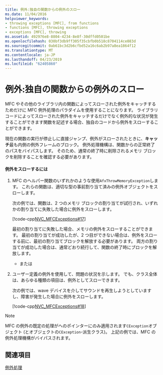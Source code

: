 ```yaml
---
title: 例外:独自の関数からの例外のスロー
ms.date: 11/04/2016
helpviewer_keywords:
- throwing exceptions [MFC], from functions
- functions [MFC], throwing exceptions
- exceptions [MFC], throwing
ms.assetid: 492976e8-8804-4234-8e8f-30dffd0501be
ms.openlocfilehash: 030bf3db9ff305f35cbfb0b518c8704114ce083d
ms.sourcegitcommit: 0ab61bc3d2b6cfbd52a16c6ab2b97a8ea1864f12
ms.translationtype: MT
ms.contentlocale: ja-JP
ms.lasthandoff: 04/23/2019
ms.locfileid: "62405860"
---
```

# <a name="exceptions-throwing-exceptions-from-your-own-functions"></a>例外:独自の関数からの例外のスロー

MFC やその他のライブラリ内の関数によってスローされた例外をキャッチするためだけに MFC 例外処理のパラダイムを使用することになります。 ライブラリ コードによってスローされた例外をキャッチするだけでなく例外的な状況が発生することができます関数を記述する場合、独自のコードから例外をスローすることができます。

現在の関数の実行が停止しに直接ジャンプ、例外がスローされたときに、**キャッチ**最も内側の例外フレームのブロック。 例外処理機構は、関数からの正常終了のパスをバイパスします。 そのため、通常の終了時に削除されるメモリ ブロックを削除することを確認する必要があります。

#### <a name="to-throw-an-exception"></a>例外をスローするには

1. MFC のヘルパー関数のいずれかのような使用`AfxThrowMemoryException`します。 これらの関数は、適切な型の事前割り当て済みの例外オブジェクトをスローします。

   次の例では、関数は、2 つのメモリ ブロックの割り当てが試行され、いずれかの割り当てに失敗した場合に例外をスローします。

   [!code-cpp[NVC_MFCExceptions#17](../mfc/codesnippet/cpp/exceptions-throwing-exceptions-from-your-own-functions_1.cpp)]

   最初の割り当てに失敗した場合、メモリの例外をスローすることができます。 最初の割り当てが成功したが、2 つ目ができない場合は、例外をスローする前に、最初の割り当てブロックを解放する必要があります。 両方の割り当てが成功した場合は、通常どおり続行して、関数の終了時にブロックを解放します。

     - または

1. ユーザー定義の例外を使用して、問題の状況を示します。 でも、クラス全体は、あらゆる種類の項目は、例外としてスローできます。

   次の例では、wave デバイスを介してサウンドを再生しようとしていますし、障害が発生した場合に例外をスローします。

   [!code-cpp[NVC_MFCExceptions#18](../mfc/codesnippet/cpp/exceptions-throwing-exceptions-from-your-own-functions_2.cpp)]

> [!NOTE]
>  MFC の例外の既定の処理がへのポインターにのみ適用されます`CException`オブジェクト (とオブジェクトの`CException`-派生クラス)。 上記の例では、MFC の例外処理機構がバイパスされます。

## <a name="see-also"></a>関連項目

[例外処理](../mfc/exception-handling-in-mfc.md)
